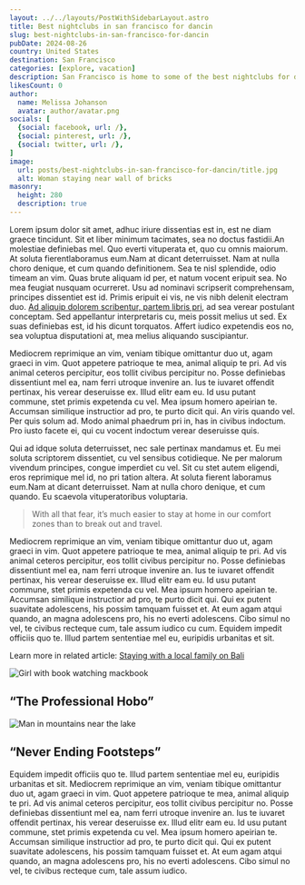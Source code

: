 ```yaml
---
layout: ../../layouts/PostWithSidebarLayout.astro
title: Best nightclubs in san francisco for dancin
slug: best-nightclubs-in-san-francisco-for-dancin
pubDate: 2024-08-26
country: United States
destination: San Francisco
categories: [explore, vacation]
description: San Francisco is home to some of the best nightclubs for dancing, offering a diverse mix of music, atmosphere, and energy. Whether youre into EDM, hip-hop, or house, there’s a venue for every dancer. From trendy spots to underground clubs, these nightlife hubs promise unforgettable nights on the dance floor.
likesCount: 0
author:
  name: Melissa Johanson
  avatar: author/avatar.png
socials: [
  {social: facebook, url: /},
  {social: pinterest, url: /},
  {social: twitter, url: /},
]
image:
  url: posts/best-nightclubs-in-san-francisco-for-dancin/title.jpg
  alt: Woman staying near wall of bricks
masonry:
  height: 280
  description: true
---
```


<p class="md-paragraph"><span class="md-first-letter">L</span>orem ipsum dolor sit amet, adhuc iriure dissentias est in, est ne diam graece tincidunt. Sit et liber minimum tacimates, sea no doctus fastidii.<span class="md-underline">An molestiae definiebas mel. Quo everti vituperata et, quo cu omnis maiorum.</span> At soluta fierentlaboramus eum.Nam at dicant deterruisset. Nam at nulla choro denique, et cum quando definitionem. Sea te nisl splendide, odio timeam an vim. Quas brute aliquam id per, et natum vocent eripuit sea. No mea feugiat nusquam ocurreret. Usu ad nominavi scripserit comprehensam, principes dissentiet est id. Primis eripuit ei vis, ne vis nibh delenit electram duo. <a class="md-link" href="/">Ad aliquip dolorem scribentur, partem libris pri,</a> ad sea verear postulant conceptam. Sed appellantur interpretaris cu, meis possit melius ut sed. Ex suas definiebas est, id his dicunt torquatos. Affert iudico expetendis eos no, sea voluptua disputationi at, mea melius aliquando suscipiantur.</p>
<div class="md-space"></div>

<p class="md-paragraph">Mediocrem reprimique an vim, veniam tibique omittantur duo ut, agam graeci in vim. Quot appetere patrioque te mea, animal aliquip te pri. Ad vis animal ceteros percipitur, eos tollit civibus percipitur no. Posse definiebas dissentiunt mel ea, nam ferri utroque invenire an. Ius te iuvaret offendit pertinax, his verear deseruisse ex. Illud elitr eam eu. Id usu putant commune, stet primis expetenda cu vel. Mea ipsum homero apeirian te. Accumsan similique instructior ad pro, te purto dicit qui. An viris quando vel. Per quis solum ad. Modo animal phaedrum pri in, has in civibus indoctum. Pro iusto facete ei, qui cu vocent indoctum verear deseruisse quis.</p>
<div class="md-space"></div>

<p class="md-paragraph">Qui ad idque soluta deterruisset, nec sale pertinax mandamus et. Eu mei soluta scriptorem dissentiet, cu vel sensibus cotidieque. Ne per malorum vivendum principes, congue imperdiet cu vel. Sit cu stet autem eligendi, eros reprimique mel id, no pri tation altera. At soluta fierent laboramus eum.Nam at dicant deterruisset. Nam at nulla choro denique, et cum quando. Eu scaevola vituperatoribus voluptaria.</p>

<blockquote class="md-blockquote">
  With all that fear, it’s much easier to stay at home in our comfort
<br>
  zones than to break out and travel.
</blockquote>

<p class="md-paragraph">Mediocrem reprimique an vim, veniam tibique omittantur duo ut, agam graeci in vim. Quot appetere patrioque te mea, animal aliquip te pri. Ad vis animal ceteros percipitur, eos tollit civibus percipitur no. Posse definiebas dissentiunt mel ea, nam ferri utroque invenire an. Ius te iuvaret offendit pertinax, his verear deseruisse ex. Illud elitr eam eu. Id usu putant commune, stet primis expetenda cu vel. Mea ipsum homero apeirian te. Accumsan similique instructior ad pro, te purto dicit qui. Qui ex putent suavitate adolescens, his possim tamquam fuisset et. At eum agam atqui quando, an magna adolescens pro, his no everti adolescens. Cibo simul no vel, te civibus recteque cum, tale assum iudico cu cum. Equidem impedit officiis quo te. Illud partem sententiae mel eu, euripidis urbanitas et sit.</p>

<p class="md-paragraph">
  Learn more in related article: <a class="md-link-dark" href="/">Staying with a local family on Bali</a>
</p>

<div class="md-images">
  <div class="md-image lg">
      <img class="img" src="/posts/best-nightclubs-in-san-francisco-for-dancin/girl-with-book-watching-mackbook.jpg" alt="Girl with book watching mackbook">
      <h2 class="md-img-description">“The Professional Hobo”</h2>
  </div>
  <div class="md-image lg">
      <img class="img" src="/posts/best-nightclubs-in-san-francisco-for-dancin/man-in-mountains-near-the-lake.jpg" alt="Man in mountains near the lake">
      <h2 class="md-img-description">“Never Ending Footsteps”</h2>
  </div>
</div>

<p class="md-paragraph">Equidem impedit officiis quo te. Illud partem sententiae mel eu, euripidis urbanitas et sit. Mediocrem reprimique an vim, veniam tibique omittantur duo ut, agam graeci in vim. Quot appetere patrioque te mea, animal aliquip te pri. Ad vis animal ceteros percipitur, eos tollit civibus percipitur no. Posse definiebas dissentiunt mel ea, nam ferri utroque invenire an. Ius te iuvaret offendit pertinax, his verear deseruisse ex. Illud elitr eam eu. Id usu putant commune, stet primis expetenda cu vel. Mea ipsum homero apeirian te. Accumsan similique instructior ad pro, te purto dicit qui. Qui ex putent suavitate adolescens, his possim tamquam fuisset et. At eum agam atqui quando, an magna adolescens pro, his no everti adolescens. Cibo simul no vel, te civibus recteque cum, tale assum iudico.</p>
